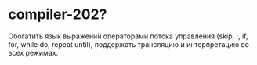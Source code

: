 # compiler-202?

Обогатить язык выражений операторами потока управления (skip, ;, if, for, while do, repeat until), поддержать трансляцию и интерпретацию во всех режимах.
